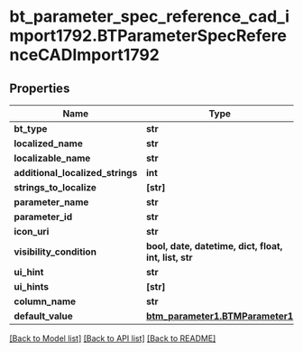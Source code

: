 # bt_parameter_spec_reference_cad_import1792.BTParameterSpecReferenceCADImport1792

## Properties
Name | Type | Description | Notes
------------ | ------------- | ------------- | -------------
**bt_type** | **str** |  | [optional] 
**localized_name** | **str** |  | [optional] 
**localizable_name** | **str** |  | [optional] 
**additional_localized_strings** | **int** |  | [optional] 
**strings_to_localize** | **[str]** |  | [optional] 
**parameter_name** | **str** |  | [optional] 
**parameter_id** | **str** |  | [optional] 
**icon_uri** | **str** |  | [optional] 
**visibility_condition** | **bool, date, datetime, dict, float, int, list, str** |  | [optional] 
**ui_hint** | **str** |  | [optional] 
**ui_hints** | **[str]** |  | [optional] 
**column_name** | **str** |  | [optional] 
**default_value** | [**btm_parameter1.BTMParameter1**](BTMParameter1.md) |  | [optional] 

[[Back to Model list]](../README.md#documentation-for-models) [[Back to API list]](../README.md#documentation-for-api-endpoints) [[Back to README]](../README.md)


